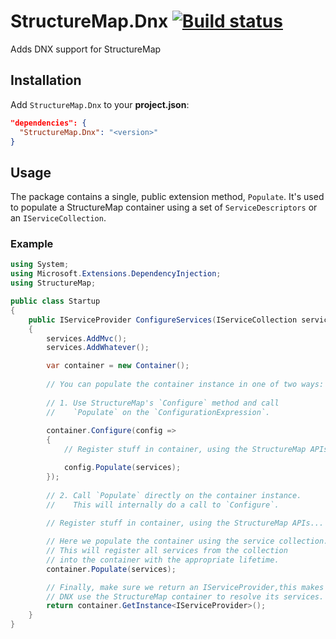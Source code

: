 # StructureMap.Dnx [![Build status](https://ci.appveyor.com/api/projects/status/tpk77374afp3dk8v?svg=true)](https://ci.appveyor.com/project/khellang/structuremap-dnx)

Adds DNX support for StructureMap

## Installation

Add `StructureMap.Dnx` to your **project.json**:

```json
"dependencies": {
  "StructureMap.Dnx": "<version>"
}
```

## Usage

The package contains a single, public extension method, `Populate`.
It's used to populate a StructureMap container using a set of `ServiceDescriptors` or an `IServiceCollection`.

### Example

```csharp
using System;
using Microsoft.Extensions.DependencyInjection;
using StructureMap;

public class Startup
{
    public IServiceProvider ConfigureServices(IServiceCollection services)
    {
        services.AddMvc();
        services.AddWhatever();

        var container = new Container();
        
        // You can populate the container instance in one of two ways:
        
        // 1. Use StructureMap's `Configure` method and call
        //    `Populate` on the `ConfigurationExpression`.
        
        container.Configure(config =>
        {
            // Register stuff in container, using the StructureMap APIs...

            config.Populate(services);
        });
        
        // 2. Call `Populate` directly on the container instance.
        //    This will internally do a call to `Configure`.
        
        // Register stuff in container, using the StructureMap APIs...

        // Here we populate the container using the service collection.
        // This will register all services from the collection
        // into the container with the appropriate lifetime.
        container.Populate(services);

        // Finally, make sure we return an IServiceProvider,this makes
        // DNX use the StructureMap container to resolve its services.
        return container.GetInstance<IServiceProvider>();
    }
}
```
